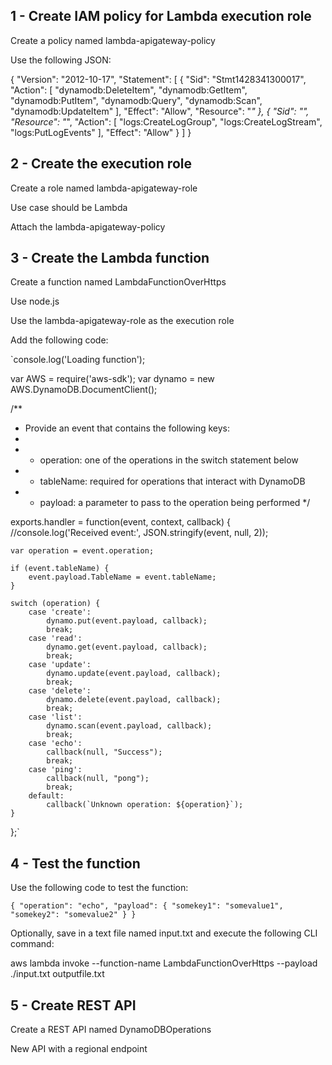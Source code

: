 ## 1 - Create IAM policy for Lambda execution role

Create a policy named lambda-apigateway-policy

Use the following JSON:

{
  "Version": "2012-10-17",
  "Statement": [
    {
      "Sid": "Stmt1428341300017",
      "Action": [
        "dynamodb:DeleteItem",
        "dynamodb:GetItem",
        "dynamodb:PutItem",
        "dynamodb:Query",
        "dynamodb:Scan",
        "dynamodb:UpdateItem"
      ],
      "Effect": "Allow",
      "Resource": "*"
    },
    {
      "Sid": "",
      "Resource": "*",
      "Action": [
        "logs:CreateLogGroup",
        "logs:CreateLogStream",
        "logs:PutLogEvents"
      ],
      "Effect": "Allow"
    }
  ]
}

## 2 - Create the execution role


Create a role named lambda-apigateway-role

Use case should be Lambda

Attach the lambda-apigateway-policy

## 3 - Create the Lambda function

Create a function named LambdaFunctionOverHttps

Use node.js

Use the lambda-apigateway-role as the execution role

Add the following code:

`console.log('Loading function');

var AWS = require('aws-sdk');
var dynamo = new AWS.DynamoDB.DocumentClient();

/**
 * Provide an event that contains the following keys:
 *
 *   - operation: one of the operations in the switch statement below
 *   - tableName: required for operations that interact with DynamoDB
 *   - payload: a parameter to pass to the operation being performed
 */
 
exports.handler = function(event, context, callback) {
    //console.log('Received event:', JSON.stringify(event, null, 2));

    var operation = event.operation;

    if (event.tableName) {
        event.payload.TableName = event.tableName;
    }

    switch (operation) {
        case 'create':
            dynamo.put(event.payload, callback);
            break;
        case 'read':
            dynamo.get(event.payload, callback);
            break;
        case 'update':
            dynamo.update(event.payload, callback);
            break;
        case 'delete':
            dynamo.delete(event.payload, callback);
            break;
        case 'list':
            dynamo.scan(event.payload, callback);
            break;
        case 'echo':
            callback(null, "Success");
            break;
        case 'ping':
            callback(null, "pong");
            break;
        default:
            callback(`Unknown operation: ${operation}`);
    }
};`

## 4 - Test the function

Use the following code to test the function:

`{
    "operation": "echo",
    "payload": {
        "somekey1": "somevalue1",
        "somekey2": "somevalue2"
    }
}`

Optionally, save in a text file named input.txt and execute the following CLI command:

aws lambda invoke --function-name LambdaFunctionOverHttps --payload ./input.txt outputfile.txt

## 5 - Create REST API

Create a REST API named DynamoDBOperations

New API with a regional endpoint